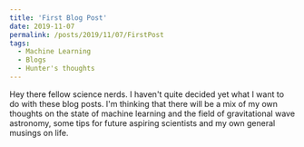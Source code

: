 ```yaml
---
title: 'First Blog Post'
date: 2019-11-07
permalink: /posts/2019/11/07/FirstPost
tags:
  - Machine Learning
  - Blogs
  - Hunter's thoughts
---
```


Hey there fellow science nerds. I haven't quite decided yet what I want to do with these blog posts. I'm thinking that there will be a mix of my own thoughts on the state of machine learning and the field of gravitational wave astronomy, some tips for future aspiring scientists and my own general musings on life.